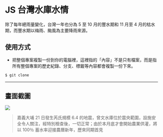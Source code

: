 # JS 台灣水庫水情

除了每年總雨量變化，台灣一年也分為 5 至 10 月的豐水期和 11 月至 4 月的枯水期，而豐水期以梅雨、颱風為主要降雨來源。

## 使用方式
- 把整個專案複製一份到你的電腦裡，這裡指的「內容」不是只有檔案，而是指所有整個專案的歷史紀錄、分支、標籤等內容都會複製一份下來。
```sh
$ git clone
```

----

## 畫面截圖
![](https://i.imgur.com/EZF2lwb.png)
> 嘉義大埔 21 日發生芮氏規模 6.4 的地震，曾文水庫位於震央範圍，設施安全令人關注，經特別檢查後，一切正常；由於本月底才會開始農業供灌，將以 100％ 蓄水率迎接農曆新年，歷來同期首見

